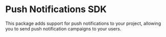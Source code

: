 # Push Notifications SDK

This package adds support for push notifications to your project, allowing you to send push notification campaigns to your users.
